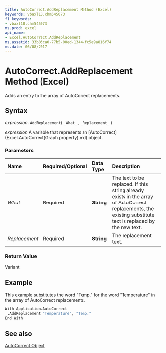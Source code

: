 ```yaml
---
title: AutoCorrect.AddReplacement Method (Excel)
keywords: vbaxl10.chm545073
f1_keywords:
- vbaxl10.chm545073
ms.prod: excel
api_name:
- Excel.AutoCorrect.AddReplacement
ms.assetid: 33b83ca0-77b5-00ed-1344-fc5e9a816f74
ms.date: 06/08/2017
---
```



# AutoCorrect.AddReplacement Method (Excel)

Adds an entry to the array of AutoCorrect replacements.


## Syntax

 _expression_. `AddReplacement`( `_What_` , `_Replacement_` )

 _expression_ A variable that represents an [AutoCorrect](Excel.AutoCorrect(Graph property).md) object.


### Parameters



|**Name**|**Required/Optional**|**Data Type**|**Description**|
|:-----|:-----|:-----|:-----|
| _What_|Required| **String**|The text to be replaced. If this string already exists in the array of AutoCorrect replacements, the existing substitute text is replaced by the new text.|
| _Replacement_|Required| **String**|The replacement text.|

### Return Value

Variant


## Example

This example substitutes the word "Temp." for the word "Temperature" in the array of AutoCorrect replacements.


```vb
With Application.AutoCorrect 
 .AddReplacement "Temperature", "Temp." 
End With
```


## See also


[AutoCorrect Object](Excel.AutoCorrect(object).md)

